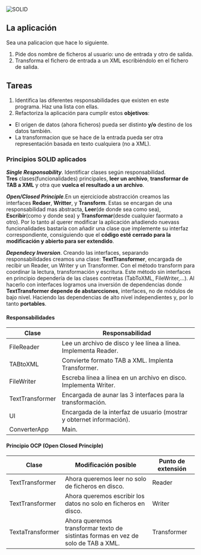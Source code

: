 ![SOLID](https://miro.medium.com/max/724/1*aouy-7W59qqur-y4-vk9Gw.png)

## La aplicación

Sea una palicacion que hace lo siguiente.  
1. Pide dos nombre de ficheros al usuario: uno de entrada y otro de salida.
2. Transforma el fichero de entrada a un XML escribiéndolo en el fichero de salida.

## Tareas
1. Identifica las diferentes responsabilidades que existen en este programa. Haz una lista con ellas.
2. Refactoriza la aplicación para cumplir estos **objetivos**:
  * El origen de datos (ahora ficheros) pueda ser distinto **y/o** destino de los datos también.
  * La transformacion que se hace de la entrada pueda ser otra representación basada en texto cualquiera (no a XML).

### Principios SOLID aplicados

**_Single Responsability_**. Identificar clases según responsabilidad.  
**Tres** clases(funcionalidades) principales, **leer un archivo**, **transformar de TAB a XML** y otra que **vuelca el resultado a un archivo**.

**_Open/Closed Principle_**.En un ejerciciode abstracción creamos las interfaces **Redaer**, **Writter**, y **Transform**. Estas se encargan de una responsabilidad mas abstracta, **Leer**(de donde sea como sea), **Escribir**(como y donde sea) y **Transformar**(desde cualquier faormato a otro). Por lo tanto al querer modificar la aplicación añadiendo nuevass funcionalidades bastaría con añadir una clase que implemente su interfaz correspondiente, consiguiendo que el **código esté cerrado para la modificación y abierto para ser extendido**. 

**_Dependecy Inversion_**. Creando las interfaces, separando responsabilidades creamos una clase: **TextTransformer**, encargada de recibir un Reader, un Writer y un Transformer. Con el método transform para coordinar la lectura, transformación y escritura. Este método sin interfaces en principio dependería de las clases contretas (TabToXML, FileWriter,...). Al hacerlo con interfaces logramos una inversión de dependencias donde **TextTransformer depende de abstarcciones**, interfaces, no de módulos de bajo nivel. Haciendo las dependencias de alto nivel independientes y, por lo tanto **portables**.

#### Responsabilidades
Clase | Responsabilidad
----- | --------------
FileReader | Lee un archivo de disco y lee línea a línea. Implementa Reader.
TABtoXML | Convierte formato TAB a XML. Implenta Transformer.
FileWriter | Escreba línea a línea en un archivo en disco. Implementa Writer.
TextTransformer | Encargada de aunar las 3 interfaces para la transformación.
UI | Encargada de la interfaz de usuario (mostrar y obternet información).
ConverterApp | Main.

#### Principio OCP (Open Closed Principle)
Clase | Modificación posible | Punto de extensión
----- | -------------------- | ------------------
TextTransformer | Ahora queremos leer no solo de ficheros en disco. | Reader
TextTransformer | Ahora queremos escribir los datos no solo en ficheros en disco. | Writer
TextaTransformer | Ahora queremos transformar texto de sistintas formas en vez de solo de TAB a XML. | Transformer
